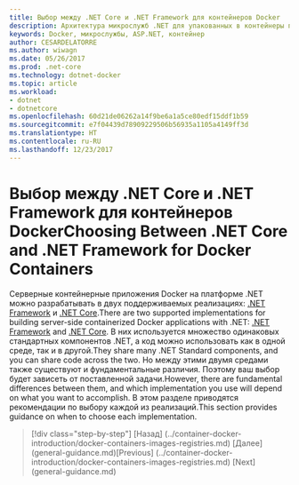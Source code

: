```yaml
---
title: Выбор между .NET Core и .NET Framework для контейнеров Docker
description: Архитектура микрослужб .NET для упакованных в контейнеры приложений .NET | Выбор между .NET Core и .NET Framework для контейнеров Docker
keywords: Docker, микрослужбы, ASP.NET, контейнер
author: CESARDELATORRE
ms.author: wiwagn
ms.date: 05/26/2017
ms.prod: .net-core
ms.technology: dotnet-docker
ms.topic: article
ms.workload:
- dotnet
- dotnetcore
ms.openlocfilehash: 60d21de06262a14f9be6a1a5ce80edf15ddf1b59
ms.sourcegitcommit: e7f04439d78909229506b56935a1105a4149ff3d
ms.translationtype: HT
ms.contentlocale: ru-RU
ms.lasthandoff: 12/23/2017
---
```

# <a name="choosing-between-net-core-and-net-framework-for-docker-containers"></a><span data-ttu-id="55d6b-104">Выбор между .NET Core и .NET Framework для контейнеров Docker</span><span class="sxs-lookup"><span data-stu-id="55d6b-104">Choosing Between .NET Core and .NET Framework for Docker Containers</span></span>

<span data-ttu-id="55d6b-105">Серверные контейнерные приложения Docker на платформе .NET можно разрабатывать в двух поддерживаемых реализациях: [.NET Framework](https://www.microsoft.com/net/download/framework) и [.NET Core](https://www.microsoft.com/net/download/core).</span><span class="sxs-lookup"><span data-stu-id="55d6b-105">There are two supported implementations for building server-side containerized Docker applications with .NET: [.NET Framework](https://www.microsoft.com/net/download/framework) and [.NET Core](https://www.microsoft.com/net/download/core).</span></span> <span data-ttu-id="55d6b-106">В них используется множество одинаковых стандартных компонентов .NET, а код можно использовать как в одной среде, так и в другой.</span><span class="sxs-lookup"><span data-stu-id="55d6b-106">They share many .NET Standard components, and you can share code across the two.</span></span> <span data-ttu-id="55d6b-107">Но между этими двумя средами также существуют и фундаментальные различия. Поэтому ваш выбор будет зависеть от поставленной задачи.</span><span class="sxs-lookup"><span data-stu-id="55d6b-107">However, there are fundamental differences between them, and which implementation you use will depend on what you want to accomplish.</span></span> <span data-ttu-id="55d6b-108">В этом разделе приводятся рекомендации по выбору каждой из реализаций.</span><span class="sxs-lookup"><span data-stu-id="55d6b-108">This section provides guidance on when to choose each implementation.</span></span>


>[!div class="step-by-step"]
<span data-ttu-id="55d6b-109">[Назад] (../container-docker-introduction/docker-containers-images-registries.md) [Далее] (general-guidance.md)</span><span class="sxs-lookup"><span data-stu-id="55d6b-109">[Previous] (../container-docker-introduction/docker-containers-images-registries.md) [Next] (general-guidance.md)</span></span>
